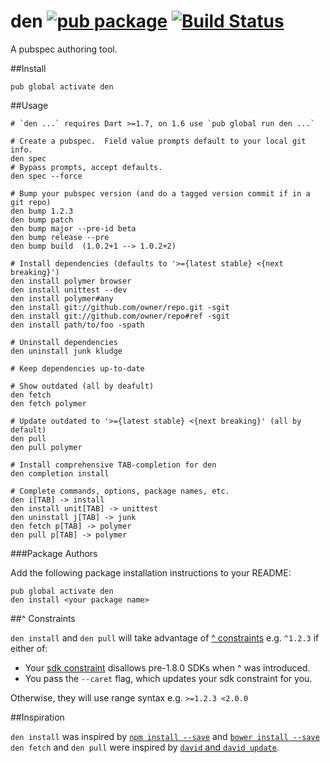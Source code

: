 den [![pub package](https://img.shields.io/pub/v/den.svg)](https://pub.dartlang.org/packages/den) [![Build Status](https://travis-ci.org/seaneagan/den.svg?branch=master)](https://travis-ci.org/seaneagan/den)
===

A pubspec authoring tool.

##Install

```shell
pub global activate den
```

##Usage

```shell
# `den ...` requires Dart >=1.7, on 1.6 use `pub global run den ...`

# Create a pubspec.  Field value prompts default to your local git info.
den spec
# Bypass prompts, accept defaults.
den spec --force

# Bump your pubspec version (and do a tagged version commit if in a git repo)
den bump 1.2.3
den bump patch
den bump major --pre-id beta
den bump release --pre
den bump build  (1.0.2+1 --> 1.0.2+2)

# Install dependencies (defaults to '>={latest stable} <{next breaking}')
den install polymer browser
den install unittest --dev
den install polymer#any
den install git://github.com/owner/repo.git -sgit
den install git://github.com/owner/repo#ref -sgit
den install path/to/foo -spath

# Uninstall dependencies
den uninstall junk kludge

# Keep dependencies up-to-date

# Show outdated (all by deafult)
den fetch
den fetch polymer

# Update outdated to '>={latest stable} <{next breaking}' (all by default)
den pull
den pull polymer

# Install comprehensive TAB-completion for den
den completion install

# Complete commands, options, package names, etc.
den i[TAB] -> install
den install unit[TAB] -> unittest
den uninstall j[TAB] -> junk
den fetch p[TAB] -> polymer
den pull p[TAB] -> polymer
```

###Package Authors

Add the following package installation instructions to your README:

```shell
pub global activate den
den install <your package name>
```

##^ Constraints

`den install` and `den pull` will take advantage of [^ constraints][caret_info] 
e.g. `^1.2.3` if either of:

* Your [sdk constraint][sdk_constraint] disallows pre-1.8.0 SDKs when ^ was introduced.
* You pass the `--caret` flag, which updates your sdk constraint for you.

Otherwise, they will use range syntax e.g. `>=1.2.3 <2.0.0` 

[caret_info]: https://groups.google.com/a/dartlang.org/forum/#!topic/misc/0t9qQF-rZg4
[sdk_constraint]: https://www.dartlang.org/tools/pub/pubspec.html#sdk-constraints

##Inspiration

`den install` was inspired by [`npm install --save`][npm install] and [`bower install --save`][bower install]
`den fetch` and `den pull` were inspired by [`david` and `david update`][david].

[npm install]: https://www.npmjs.org/doc/cli/npm-install.html
[bower install]: http://bower.io/docs/api/#install
[david]: https://github.com/alanshaw/david#cli
